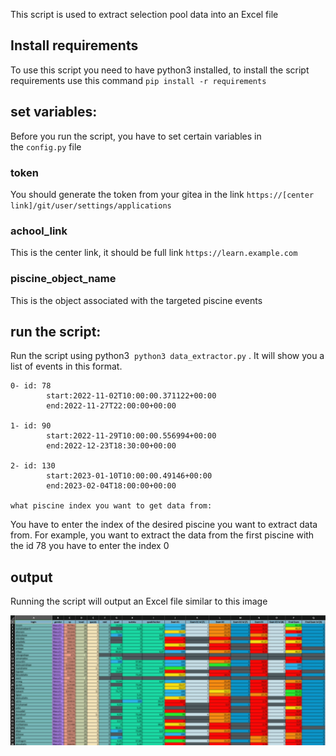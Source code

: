 This script is used to extract selection pool data into an Excel file

## **Install requirements**

To use this script you need to have python3 installed, to install the script requirements use this command `pip install -r requirements`

## **set variables:**

Before you run the script, you have to set certain variables in the `config.py` file

### **token**

You should generate the token from your gitea in the link `https://[center link]/git/user/settings/applications`

### **achool_link**

This is the center link, it should be full link `https://learn.example.com`

### **piscine_object_name**

This is the object associated with the targeted piscine events

## **run the script:**

Run the script using python3  `python3 data_extractor.py` . It will show you a list of events in this format.

```
0- id: 78
        start:2022-11-02T10:00:00.371122+00:00
        end:2022-11-27T22:00:00+00:00

1- id: 90
        start:2022-11-29T10:00:00.556994+00:00
        end:2022-12-23T18:30:00+00:00

2- id: 130
        start:2023-01-10T10:00:00.49146+00:00
        end:2023-02-04T18:00:00+00:00

what piscine index you want to get data from:

```

You have to enter the index of the desired piscine you want to extract data from. For example, you want to extract the data from the first piscine with the id 78 you have to enter the index 0

## **output**

Running the script will output an Excel file similar to this image

![image](./images/excel%20example%20output.jpg)
